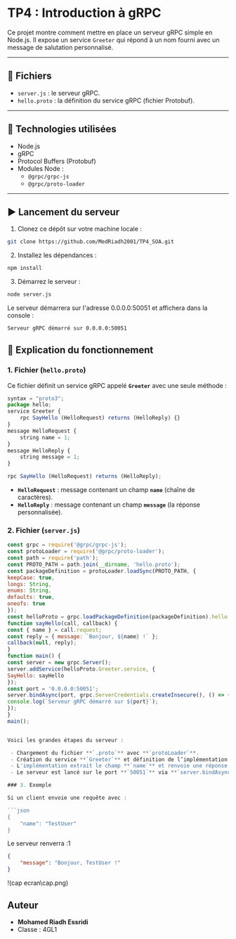 # TP4 : Introduction à gRPC

Ce projet montre comment mettre en place un serveur gRPC simple en Node.js. Il expose un service `Greeter` qui répond à un nom fourni avec un message de salutation personnalisé.

---

## 📁 Fichiers

- `server.js` : le serveur gRPC.
- `hello.proto` : la définition du service gRPC (fichier Protobuf).

---

## 🧰 Technologies utilisées

- Node.js
- gRPC
- Protocol Buffers (Protobuf)
- Modules Node :
  - `@grpc/grpc-js`
  - `@grpc/proto-loader`
---

## ▶️ Lancement du serveur

1. Clonez ce dépôt sur votre machine locale :

```bash
git clone https://github.com/MedRiadh2001/TP4_SOA.git
```

2. Installez les dépendances :

```bash
npm install
```

3. Démarrez le serveur :

```bash
node server.js
```

Le serveur démarrera sur l'adresse 0.0.0.0:50051 et affichera dans la console :

```bash
Serveur gRPC démarré sur 0.0.0.0:50051
```

## 📄 Explication du fonctionnement

### 1. Fichier (`hello.proto`) 

Ce fichier définit un service gRPC appelé  **`Greeter`** avec une seule méthode :

```js
syntax = "proto3";
package hello;
service Greeter {
    rpc SayHello (HelloRequest) returns (HelloReply) {}
}
message HelloRequest {
    string name = 1;
}
message HelloReply {
    string message = 1;
}
```

```js
rpc SayHello (HelloRequest) returns (HelloReply);
```
 - **`HelloRequest`** : message contenant un champ **`name`** (chaîne de caractères).
 - **`HelloReply`** : message contenant un champ **`message`** (la réponse personnalisée).

### 2. Fichier (`server.js`)

```js
const grpc = require('@grpc/grpc-js');
const protoLoader = require('@grpc/proto-loader');
const path = require('path');
const PROTO_PATH = path.join(__dirname, 'hello.proto');
const packageDefinition = protoLoader.loadSync(PROTO_PATH, {
keepCase: true,
longs: String,
enums: String,
defaults: true,
oneofs: true
});
const helloProto = grpc.loadPackageDefinition(packageDefinition).hello;
function sayHello(call, callback) {
const { name } = call.request;
const reply = { message: `Bonjour, ${name} !` };
callback(null, reply);
}
function main() {
const server = new grpc.Server();
server.addService(helloProto.Greeter.service, {
SayHello: sayHello
});
const port = '0.0.0.0:50051';
server.bindAsync(port, grpc.ServerCredentials.createInsecure(), () => {
console.log(`Serveur gRPC démarré sur ${port}`);
});
}
main();
```

```js

Voici les grandes étapes du serveur :

 - Chargement du fichier **`.proto`** avec **`protoLoader`**.
 - Création du service **`Greeter`** et définition de l’implémentation de la méthode **`SayHello`**.
 - L'implémentation extrait le champ **`name`** et renvoie une réponse du type : **`Bonjour, nom !`**
 - Le serveur est lancé sur le port **`50051`** via **`server.bindAsync`**.

### 3. Exemple

Si un client envoie une requête avec :

```json
{
    "name": "TestUser"
}
```

Le serveur renverra :1

```json
{
    "message": "Bonjour, TestUser !"
}
```

!(cap ecran\cap.png)


## Auteur

- **Mohamed Riadh Essridi**
- Classe : 4GL1
